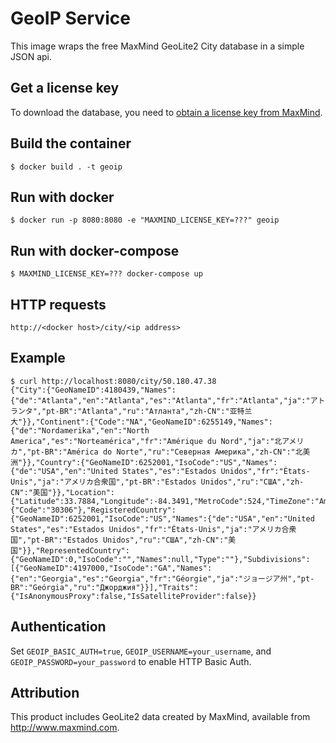 # GeoIP Service

This image wraps the free MaxMind GeoLite2 City database in a simple JSON api.

## Get a license key

To download the database, you need to [obtain a license key from
MaxMind](https://dev.maxmind.com/geoip/updating-databases?lang=en#directly-downloading-databases).

## Build the container

    $ docker build . -t geoip

## Run with docker

    $ docker run -p 8080:8080 -e "MAXMIND_LICENSE_KEY=???" geoip

## Run with docker-compose

    $ MAXMIND_LICENSE_KEY=??? docker-compose up

## HTTP requests

    http://<docker host>/city/<ip address>

## Example

    $ curl http://localhost:8080/city/50.180.47.38
    {"City":{"GeoNameID":4180439,"Names":{"de":"Atlanta","en":"Atlanta","es":"Atlanta","fr":"Atlanta","ja":"アトランタ","pt-BR":"Atlanta","ru":"Атланта","zh-CN":"亚特兰大"}},"Continent":{"Code":"NA","GeoNameID":6255149,"Names":{"de":"Nordamerika","en":"North America","es":"Norteamérica","fr":"Amérique du Nord","ja":"北アメリカ","pt-BR":"América do Norte","ru":"Северная Америка","zh-CN":"北美洲"}},"Country":{"GeoNameID":6252001,"IsoCode":"US","Names":{"de":"USA","en":"United States","es":"Estados Unidos","fr":"États-Unis","ja":"アメリカ合衆国","pt-BR":"Estados Unidos","ru":"США","zh-CN":"美国"}},"Location":{"Latitude":33.7884,"Longitude":-84.3491,"MetroCode":524,"TimeZone":"America/New_York"},"Postal":{"Code":"30306"},"RegisteredCountry":{"GeoNameID":6252001,"IsoCode":"US","Names":{"de":"USA","en":"United States","es":"Estados Unidos","fr":"États-Unis","ja":"アメリカ合衆国","pt-BR":"Estados Unidos","ru":"США","zh-CN":"美国"}},"RepresentedCountry":{"GeoNameID":0,"IsoCode":"","Names":null,"Type":""},"Subdivisions":[{"GeoNameID":4197000,"IsoCode":"GA","Names":{"en":"Georgia","es":"Georgia","fr":"Géorgie","ja":"ジョージア州","pt-BR":"Geórgia","ru":"Джорджия"}}],"Traits":{"IsAnonymousProxy":false,"IsSatelliteProvider":false}}

## Authentication

Set `GEOIP_BASIC_AUTH=true`, `GEOIP_USERNAME=your_username`, and `GEOIP_PASSWORD=your_password` to enable HTTP Basic Auth.

## Attribution

This product includes GeoLite2 data created by MaxMind, available from
<a href="http://www.maxmind.com">http://www.maxmind.com</a>.
